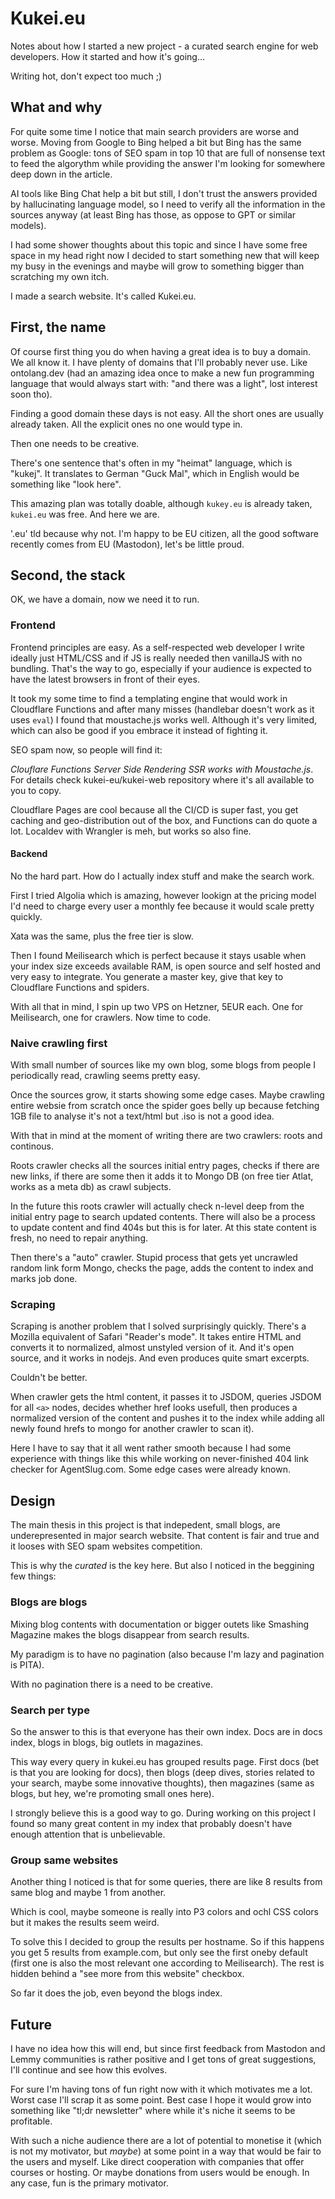 # Kukei.eu
 
 Notes about how I started a new project - a curated search engine for web developers. How it started and how it's going... 
 
 Writing hot, don't expect too much ;)
 
 
 ## What and why
 
 For quite some time I notice that main search providers are worse and worse. Moving from Google to Bing helped a bit but Bing has the same problem as Google: tons of SEO spam in top 10 that are full of nonsense text to feed the algorythm while providing the answer I'm looking for somewhere deep down in the article.
 
 AI tools like Bing Chat help a bit but still, I don't trust the answers provided by hallucinating language model, so I need to verify all the information in the sources anyway (at least Bing has those, as oppose to GPT or similar models).
 
 I had some shower thoughts about this topic and since I have some free space in my head right now I decided to start something new that will keep my busy in the evenings and maybe will grow to something bigger than scratching my own itch.
 
 I made a search website. It's called Kukei.eu.
 
 ## First, the name
 
 Of course first thing you do when having a great idea is to buy a domain. We all know it. I have plenty of domains that I'll probably never use. Like ontolang.dev (had an amazing idea once to make a new fun programming language that would always start with: "and there was a light", lost interest soon tho).
 
 Finding a good domain these days is not easy. All the short ones are usually already taken. All the explicit ones no one would type in.
 
 Then one needs to be creative.
 
 There's one sentence that's often in my "heimat" language, which is "kukej". It translates to German "Guck Mal", which in English would be something like "look here". 
 
 This amazing plan was totally doable, although `kukey.eu` is already taken, `kukei.eu` was free. And here we are. 
 
 '.eu' tld because why not. I'm happy to be EU citizen, all the good software recently comes from EU (Mastodon), let's be little proud.
 
 ## Second, the stack
 
 OK, we have a domain, now we need it to run. 
 
 ### Frontend
 
 Frontend principles are easy. As a self-respected web developer I write ideally just HTML/CSS and if JS is really needed then vanillaJS with no bundling. That's the way to go, especially if your audience is expected to have the latest browsers in front of their eyes.
 
 It took my some time to find a templating engine that would work in Cloudflare Functions and after many misses (handlebar doesn't work as it uses `eval`) I found that moustache.js works well. Although it's very limited, which can also be good if you embrace it instead of fighting it.
 
 SEO spam now, so people will find it:
  
  *Clouflare Functions Server Side Rendering SSR works with Moustache.js*. For details check kukei-eu/kukei-web repository where it's all available to you to copy.
  
 Cloudflare Pages are cool because all the CI/CD is super fast, you get caching and geo-distribution out of the box, and Functions can do quote a lot. Localdev with Wrangler is meh, but works so also fine. 
 
 #### Backend
 
 No the hard part. How do I actually index stuff and make the search work.
 
 First I tried Algolia which is amazing, however lookign at the pricing model I'd need to charge every user a monthly fee because it would scale pretty quickly.
 
 Xata was the same, plus the free tier is slow.
 
 Then I found Meilisearch which is perfect because it stays usable when your index size exceeds available RAM, is open source and self hosted and very easy to integrate. You generate a master key, give that key to Cloudflare Functions and spiders. 
 
 With all that in mind, I spin up two VPS on Hetzner, 5EUR each. One for Meilisearch, one for crawlers. Now time to code.
 
 ### Naive crawling first
 
 With small number of sources like my own blog, some blogs from people I periodically read, crawling seems pretty easy.
 
 Once the sources grow, it starts showing some edge cases. Maybe crawling entire websie from scratch once the spider goes belly up because fetching 1GB file to analyse it's not a text/html but .iso is not a good idea.
 
 With that in mind at the moment of writing there are two crawlers: roots and continous.
 
 Roots crawler checks all the sources initial entry pages, checks if there are new links, if there are some then it adds it to Mongo DB (on free tier Atlat, works as a meta db) as crawl subjects.
 
 In the future this roots crawler will actually check n-level deep from the initial entry page to search updated contents. There will also be a process to update content and find 404s but this is for later. At this state content is fresh, no need to repair anything.
 
 Then there's a "auto" crawler. Stupid process that gets yet uncrawled random link form Mongo, checks the page, adds the content to index and marks job done.
 
 ### Scraping
 
 Scraping is another problem that I solved surprisingly quickly. There's a Mozilla equivalent of Safari "Reader's mode". It takes entire HTML and converts it to normalized, almost unstyled version of it. And it's open source, and it works in nodejs. And even produces quite smart excerpts.
 
 Couldn't be better. 
 
 When crawler gets the html content, it passes it to JSDOM, queries JSDOM for all `<a>` nodes, decides whether href looks usefull, then produces a normalized version of the content and pushes it to the index while adding all newly found hrefs to mongo for another crawler to scan it).
 
 Here I have to say that it all went rather smooth because I had some experience with things like this while working on never-finished 404 link checker for AgentSlug.com. Some edge cases were already known.
 
 ## Design
 
 The main thesis in this project is that indepedent, small blogs, are underepresented in major search website. That content is fair and true and it looses with SEO spam websites competition.
 
 This is why the _curated_ is the key here. But also I noticed in the beggining few things:
  
  ### Blogs are blogs
  
  Mixing blog contents with documentation or bigger outets like Smashing Magazine makes the blogs disappear from search results.
  
  My paradigm is to have no pagination (also because I'm lazy and pagination is PITA).
  
  With no pagination there is a need to be creative.
  
  ### Search per type

  So the answer to this is that everyone has their own index. Docs are in docs index, blogs in blogs, big outlets in magazines.
  
  This way every query in kukei.eu has grouped results page. First docs (bet is that you are looking for docs), then blogs (deep dives, stories related to your search, maybe some innovative thoughts), then magazines (same as blogs, but hey, we're promoting small ones here).
  
  I strongly believe this is a good way to go. During working on this project I found so many great content in my index that probably doesn't have enough attention that is unbelievable. 
 
 ### Group same websites
 
 Another thing I noticed is that for some queries, there are like 8 results from same blog and maybe 1 from another.
 
 Which is cool, maybe someone is really into P3 colors and ochl CSS colors but it makes the results seem weird.
 
 To solve this I decided to group the results per hostname. So if this happens you get 5 results from example.com, but only see the first oneby default (first one is also the most relevant one according to Meilisearch). The rest is hidden behind a "see more from this website" checkbox.
 
 So far it does the job, even beyond the blogs index.
 
 
 ## Future
 
 I have no idea how this will end, but since first feedback from Mastodon and Lemmy communities is rather positive and I get tons of great suggestions, I'll continue and see how this evolves. 
 
 For sure I'm having tons of fun right now with it which motivates me a lot. Worst case I'll scrap it as some point. Best case I hope it would grow into something like "tl;dr newsletter" where while it's niche it seems to be profitable.
 
 With such a niche audience there are a lot of potential to monetise it (which is not my motivator, but _maybe_) at some point in a way that would be fair to the users and myself. Like direct cooperation with companies that offer courses or hosting. Or maybe donations from users would be enough. In any case, fun is the primary motivator.
 